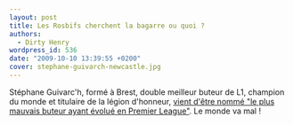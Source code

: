 ```yaml
---
layout: post
title: Les Rosbifs cherchent la bagarre ou quoi ?
authors:
  - Dirty Henry
wordpress_id: 536
date: "2009-10-10 13:39:55 +0200"
cover: stephane-guivarch-newcastle.jpg
---
```


Stéphane Guivarc'h, formé à Brest, double meilleur buteur de L1, champion du
monde et titulaire de la légion d'honneur,
[vient d'être nommé "le plus mauvais buteur ayant évolué en Premier League"](http://www.dailymail.co.uk/sport/football/article-1219047/THE-LIST-The-worst-strikers-played-Premier-League-Nos-10-1.html).
Le monde va mal !

